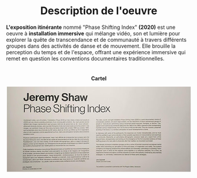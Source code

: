 <h1 align=center>Description de l'oeuvre</h1>
<strong>L'exposition itinérante</strong> nommé "Phase Shifting Index" <strong>(2020)</strong> est une oeuvre à <strong>installation immersive</strong> qui mélange vidéo, son et lumière pour explorer la quête de transcendance et de communauté à travers différents groupes dans des activités de danse et de mouvement. Elle brouille la perception du temps et de l'espace, offrant une expérience immersive qui remet en question les conventions documentaires traditionnelles.
<br>
<br>

</h4>
<h4 align=center>Cartel<br>
  
![photo](media/Jeremy_Shaw_cartel_20240202.jpg)
</h4>
